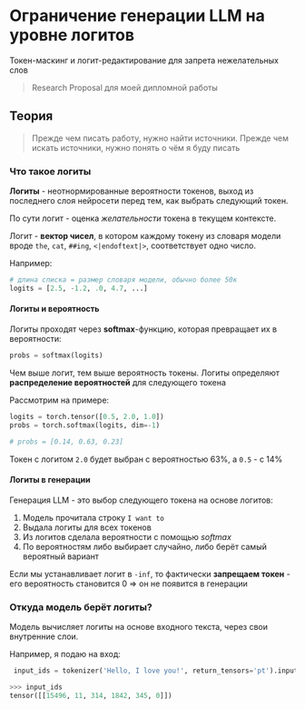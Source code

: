 # Ограничение генерации LLM на уровне логитов

Токен-маскинг и логит-редактирование для запрета нежелательных слов

> Research Proposal для моей дипломной работы

## Теория

> Прежде чем писать работу, нужно найти источники. Прежде чем искать источники, нужно понять о чём я буду писать

### Что такое логиты

**Логиты** - неотнормированные вероятности токенов, выход из последнего слоя нейросети перед тем, как выбрать следующий токен.

По сути логит - оценка *желательности* токена в текущем контексте.

Логит - **вектор чисел**, в котором каждому токену из словаря модели вроде `the`, `cat`, `##ing`, `<|endoftext|>`, соответствует одно число.

Например:

```python
# длина списка = размер словаря модели, обычно более 50к
logits = [2.5, -1.2, .0, 4.7, ...]
```

#### Логиты и вероятность

Логиты проходят через **softmax**-функцию, которая превращает их в вероятности:

```python
probs = softmax(logits)
```

Чем выше логит, тем выше вероятность токены. Логиты определяют **распределение вероятностей** для следующего токена

Рассмотрим на примере:

```python
logits = torch.tensor([0.5, 2.0, 1.0])
probs = torch.softmax(logits, dim=-1)

# probs = [0.14, 0.63, 0.23]
```

Токен с логитом `2.0` будет выбран с вероятностью 63%, а `0.5` - с 14%

#### Логиты в генерации

Генерация LLM - это выбор следующего токена на основе логитов:

1. Модель прочитала строку `I want to`
2. Выдала логиты для всех токенов
3. Из логитов сделала вероятности с помощью *softmax*
4. По вероятностям либо выбирает случайно, либо берёт самый вероятный вариант

Если мы устанавливает логит в `-inf`, то фактически **запрещаем токен** - его вероятность становится $0$ => он не появится в генерации

### Откуда модель берёт логиты?

Модель вычисляет логиты на основе входного текста, через свои внутренние слои.

Например, я подаю на вход:

```python
 input_ids = tokenizer('Hello, I love you!', return_tensors='pt').input_ids

>>> input_ids
tensor([[15496, 11, 314, 1842, 345, 0]])
 ```
